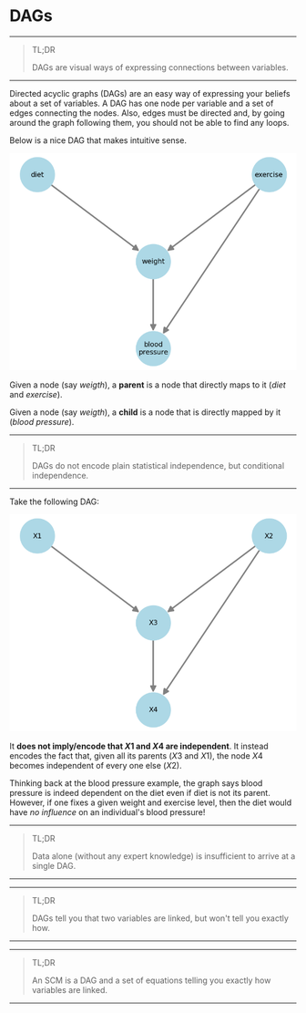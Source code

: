 # **DAGs**
---

> TL;DR
> 
> DAGs are visual ways of expressing connections between variables.
---

Directed acyclic graphs (DAGs) are an easy way of expressing your beliefs about a set of variables. A DAG has one node per variable and a set of edges connecting the nodes. Also, edges must be directed and, by going around the graph following them, you should not be able to find any loops. 

Below is a nice DAG that makes intuitive sense.

![alt text](imgs/dag1.png)

Given a node (say *weigth*), a **parent** is a node that directly maps to it (*diet* and *exercise*).

Given a node (say *weigth*), a **child** is a node that is directly mapped by it (*blood pressure*).

---

> TL;DR
> 
> DAGs do not encode plain statistical independence, but conditional independence.
---

Take the following DAG:

![alt text](imgs/dag2.png)

It **does not imply/encode that $X1$ and $X4$ are independent**. It instead encodes the fact that, given all its parents ($X3$ and $X1$), the node $X4$ becomes independent of every one else ($X2$).

Thinking back at the blood pressure example, the graph says blood pressure is indeed dependent on the diet even if diet is not its parent. However, if one fixes a given weight and exercise level, then the diet would have *no influence* on an individual's blood pressure!

---

> TL;DR
> 
> Data alone (without any expert knowledge) is insufficient to arrive at a single DAG.
---

---

> TL;DR
> 
> DAGs tell you that two variables are linked, but won't tell you exactly how.

---

---

> TL;DR
> 
> An SCM is a DAG and a set of equations telling you exactly how variables are linked.

---

